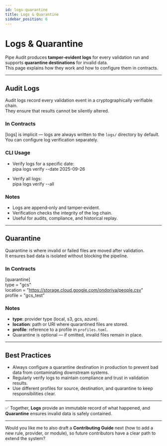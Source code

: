 ```yaml
---
id: logs-quarantine
title: Logs & Quarantine
sidebar_position: 6
---
```


# Logs & Quarantine

Pipe Audit produces **tamper‑evident logs** for every validation run and supports **quarantine destinations** for invalid data.  
This page explains how they work and how to configure them in contracts.

---

## Audit Logs

Audit logs record every validation event in a cryptographically verifiable chain.  
They ensure that results cannot be silently altered.

### In Contracts
[logs] is implicit — logs are always written to the `logs/` directory by default.  
You can configure log verification separately.

### CLI Usage
- Verify logs for a specific date:  
  pipa logs verify --date 2025-09-26

- Verify all logs:  
  pipa logs verify --all

### Notes
- Logs are append‑only and tamper‑evident.  
- Verification checks the integrity of the log chain.  
- Useful for audits, compliance, and historical replay.

---

## Quarantine

Quarantine is where invalid or failed files are moved after validation.  
It ensures bad data is isolated without blocking the pipeline.

### In Contracts
[quarantine]  
type = "gcs"  
location = "https://storage.cloud.google.com/ondoriya/people.csv"  
profile = "gcs_test"

### Notes
- **type**: provider type (local, s3, gcs, azure).  
- **location**: path or URI where quarantined files are stored.  
- **profile**: reference to a profile in `profiles.toml`.  
- Quarantine is optional — if omitted, invalid files remain in place.  

---

## Best Practices

- Always configure a quarantine destination in production to prevent bad data from contaminating downstream systems.  
- Regularly verify logs to maintain compliance and trust in validation results.  
- Use different profiles for source, destination, and quarantine to keep responsibilities clear.  

---

✅ Together, **Logs** provide an immutable record of what happened, and **Quarantine** ensures invalid data is safely contained.  

---

Would you like me to also draft a **Contributing Guide** next (how to add a new rule, provider, or module), so future contributors have a clear path to extend the system?
